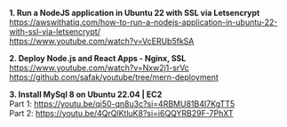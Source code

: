 **1. Run a NodeJS application in Ubuntu 22 with SSL via Letsencrypt** <br />
https://awswithatiq.com/how-to-run-a-nodejs-application-in-ubuntu-22-with-ssl-via-letsencrypt/ <br />
https://www.youtube.com/watch?v=VcERUb5fkSA

**2. Deploy Node.js and React Apps - Nginx, SSL** <br />
https://www.youtube.com/watch?v=Nxw2j1-srVc <br />
https://github.com/safak/youtube/tree/mern-deployment

**3. Install MySql 8 on Ubuntu 22.04 | EC2** <br />
Part 1: https://youtu.be/qi50-qn8u3c?si=4RBMU81B4I7KgTT5 <br />
Part 2: https://youtu.be/4QrQlKtluK8?si=i6QQYRB29F-7PhXT

